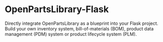 # OpenPartsLibrary-Flask

Directly integrate OpenPartsLibrary as a blueprint into your Flask project. Build your own inventory system, bill-of-materials (BOM), product data management (PDM) system or product lifecycle system (PLM).
